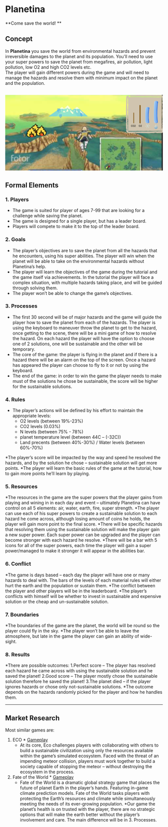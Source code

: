 # Planetina

**Come save the world! **

## Concept

In **Planetina** you save the world from environmental hazards and prevent irreversible damages to the planet and its population. You'll need to use your super powers to save the planet from megafires, air pollution, light pollution, low O2 and high CO2 levels etc.  
The player will gain different powers during the game and will need to manage the hazards and resolve them with minimum impact on the planet and the population.

![Fly over](./flyover.png)
---

## Formal Elements

### 1. Players

* The game is suited for player of ages 7-99 that are looking for a challenge while saving the planet. 
* The game is designed for a single player, but has a leader board. 
* Players will compete to make it to the top of the leader board.



### 2. Goals

* The player’s objectives are to save the planet from all the hazards that he encounters, using his super abilities. The player will win when the planet will be able to take on the environmental hazards without Planetina’s help.
* The player will learn the objectives of the game during the tutorial and the game itself via achievements.
In the tutorial the player will face a complex situation, with multiple hazards taking place, and will be guided through solving them.
* The player won’t be able to change the game’s objectives.


### 3. Processes

* The first 30 second will be of major hazards and the game will guide the player how to save the planet from each of the hazards. The player is using the keyboard to maneuver throw the planet to get to the hazard, once getting to the scene, there will be a mini game of how to resolve the hazard. On each hazard the player will have the option to choose one of 2 solutions, one will be sustainable and the other will be temporary.
* The core of the game: the player is flying in the planet and if there is a hazard there will be an alarm on the top of the screen. Once a hazard has appeared the player can choose to fly to it or not by using the keyboard. 
* The end of the game: in order to win the game the player needs to make must of the solutions he chose be sustainable, the score will be higher for the sustainable solutions.

### 4. Rules

* The player’s actions will be defined by his effort to maintain the appropriate levels:
    - O2 levels (between 19%-23%)
    - CO2 levels (0.03%)
    - N levels (between 75% - 78%)
    - planet temperature level (between 44C – (-32C))
    - Land precents (between 40%-30%) / Water levels (between 60%-70%)

*The player’s score will be impacted by the way and speed he resolved the hazards, and by the solution he chose – sustainable solution will get more points.
*The player will learn the basic rules of the game at the tutorial, how to  gain more points he’ll learn by playing.

### 5. Resources
*The resources in the game are the super powers that the player gains from playing and wining in in each day and event – ultimately Planetina can have control on all 5 elements: air, water, earth, fire, super strength.
*The player can use each of his super powers to create a sustainable solution to each hazard he come across, although losing amount of coins he holds, the player will gain more point to the final score.
*There will be specific hazards that resolving them using the sustainable solution will make the player gain a new super power. Each super power can be upgraded and the player can become stronger with each hazard he resolve.
*There will be a bar with 5 icons for all of the super powers, each time the player will gain a super power/managed to make it stronger it will appear in the abilities bar.


### 6. Conflict
*The game is days based – each day the player will have one or many hazards to deal with.
The bars of the levels of each material rules will either hurt the earth and the population or sustain them.
*The conflict between the player and other players will be in the leaderboard.
*The player’s conflicts with himself will be whether to invest in sustainable and expensive solution or the cheap and un-sustainable solution.
	
### 7. Boundaries
*The boundaries of the game are the planet, the world will be round so the player could fly in the sky.
*The player won’t be able to leave the atmosphere, but late in the game the player can gain an ability of wide-sight.

### 8. Results
*There are   possible outcomes:
	1.Perfect score – The player has resolved each hazard he came across with using the sustainable solution and he saved the planet!
	2.Good score – The player mostly chose the sustainable solution therefore he saved the planet!
	3.The planet died – if the player  ignores hazards or chose only not-sustainable solutions.
*The outcome depends on the hazards randomly picked for the player and how he handles them.

---

## Market Research

Most similar games are:

1.	ECO
	*
	[Gameplay]( https://www.youtube.com/watch?v=WTseRItIhVU)
	* At its core, Eco challenges players with collaborating with others to build a sustainable civilization using only the resources available within the game’s simulated ecosystem. Faced with the threat of an impending meteor collision, players must work together to build a society capable of stopping the meteor – without destroying the ecosystem in the process.
2. 	Fate of the World
	*
	[Gameplay]( https://www.youtube.com/watch?v=6U27dwfiedE)
	* Fate of the World is a dramatic global strategy game that places the future of planet Earth in the player’s hands. Featuring in-game climate prediction models. Fate of the World tasks players with protecting the Earth’s resources and climate while simultaneously meeting the needs of its ever-growing population. 
	*Our game the planet’s health is on trusted with the player, there are no strategic options that will make the earth better without the player’s involvement and care. The main difference will be in 3. Processes.
